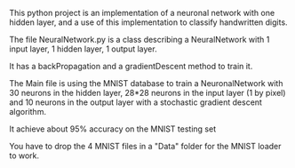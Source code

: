 This python project is an implementation of a neuronal network with one hidden layer, and a use of this implementation to classify handwritten digits.

The file NeuralNetwork.py is a class describing a NeuralNetwork with 1 input layer, 1 hidden layer, 1 output layer.

It has a backPropagation and a gradientDescent method to train it.

The Main file is using the MNIST database to train a NeuronalNetwork with 30 neurons in the hidden layer, 28*28 neurons in the input layer (1 by pixel) and 10 neurons in the output layer with a stochastic gradient descent algorithm.

It achieve about 95% accuracy on the MNIST testing set


You have to drop the 4 MNIST files in a "Data" folder for the MNIST loader to work.
